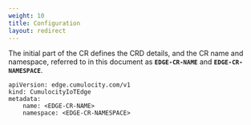 ```yaml
---
weight: 10
title: Configuration
layout: redirect
---
```


The initial part of the CR defines the CRD details, and the CR name and namespace, referred to in this document as **`EDGE-CR-NAME`** and **`EDGE-CR-NAMESPACE`**.

```
apiVersion: edge.cumulocity.com/v1  
kind: CumulocityIoTEdge 
metadata: 
	name: <EDGE-CR-NAME> 
	namespace: <EDGE-CR-NAMESPACE> 
```